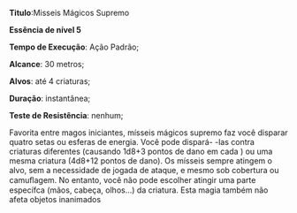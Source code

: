 **Titulo**:Misseis Mágicos Supremo

**Essência de nível 5**

**Tempo de Execução**: Ação Padrão;

**Alcance**: 30 metros;

**Alvos**: até 4 criaturas;

**Duração**: instantânea;

**Teste de Resistência**: nenhum;

Favorita entre magos iniciantes, mísseis mágicos supremo faz você disparar quatro setas ou esferas de energia. Você pode dispará-
-las contra criaturas diferentes (causando 1d8+3 pontos de dano em cada ) ou uma mesma criatura (4d8+12 pontos de dano).
Os mísseis sempre atingem o alvo, sem a necessidade de jogada de ataque, e mesmo sob cobertura ou camuﬂagem.
No entanto, você não pode escolher atingir uma parte específca (mãos, cabeça, olhos...) da criatura. Esta magia também
não afeta objetos inanimados